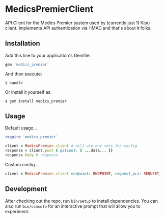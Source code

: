 # MedicsPremierClient

API Client for the Medics Premier system used by (currently just 1) Kipu client. Implements API authentication via HMAC and that's about it folks.

## Installation

Add this line to your application's Gemfile:

```ruby
gem 'medics_premier'
```

And then execute:

    $ bundle

Or install it yourself as:

    $ gem install medics_premier

## Usage

Default usage...

```ruby
require 'medics_premier'

client = MedicsPremier.client # will use env vars for config
response = client.post { patient: { ...data... }}
response.body # response
```

Custom config...

```ruby
client = MedicsPremier.client endpoint: ENDPOINT, request_uri: REQUEST_URI, secret_key: SECRET_KEY
```

## Development

After checking out the repo, run `bin/setup` to install dependencies. You can also run `bin/console` for an interactive prompt that will allow you to experiment.

